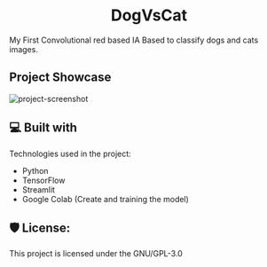 <h1 align="center" id="title">DogVsCat</h1>

<p id="description">My First Convolutional red based IA Based to classify dogs and cats images.</p>

<h2>Project Showcase</h2>

<img src="https://github.com/AdriGDev/MyDogVsCatIA/blob/main/DogVsCat.gif" alt="project-screenshot">

  
  
<h2>💻 Built with</h2>

Technologies used in the project:

*   Python
*   TensorFlow
*   Streamlit
*   Google Colab (Create and training the model)

<h2>🛡️ License:</h2>

This project is licensed under the GNU/GPL-3.0
